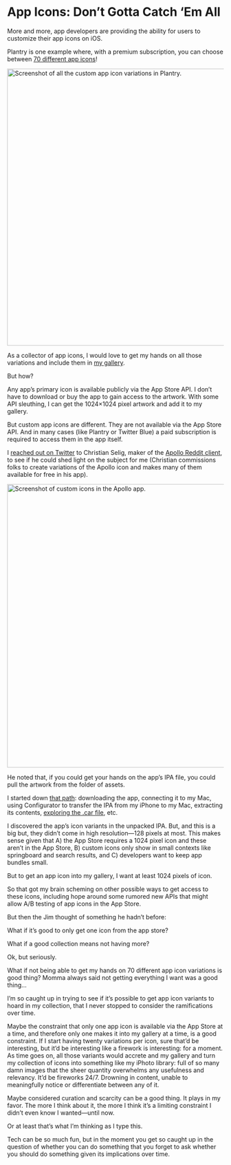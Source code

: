 # App Icons: Don’t Gotta Catch ‘Em All

More and more, app developers are providing the ability for users to customize their app icons on iOS.

Plantry is one example where, with a premium subscription, you can choose between [70 different app icons](https://twitter.com/getplantry/status/1473355290120794112?s=21)!

<img src="https://cdn.jim-nielsen.com/blog/2021/app-icon-variations-plantry.png" width="627" height="644" alt="Screenshot of all the custom app icon variations in Plantry." /> 

As a collector of app icons, I would love to get my hands on all those variations and include them in [my gallery](https://www.iosicongallery.com).

But how?

Any app’s primary icon is available publicly via the App Store API. I don’t have to download or buy the app to gain access to the artwork. With some API sleuthing, I can get the 1024×1024 pixel artwork and add it to my gallery.

But custom app icons are different. They are not available via the App Store API. And in many cases (like Plantry or Twitter Blue) a paid subscription is required to access them in the app itself.

I [reached out on Twitter](https://twitter.com/jimniels/status/1459261135807463442?s=20) to Christian Selig, maker of the [Apollo Reddit client](https://apolloapp.io), to see if he could shed light on the subject for me (Christian commissions folks to create variations of the Apollo icon and makes many of them available for free in his app).

<img src="https://cdn.jim-nielsen.com/blog/2021/app-icon-variations-apollo.png" width="944" height="659" alt="Screenshot of custom icons in the Apollo app." /> 

He noted that, if you could get your hands on the app’s IPA file, you could pull the artwork from the folder of assets.

I started down [that path](https://apple.stackexchange.com/questions/298391/how-do-i-download-an-ios-app-ipa-file-to-my-mac-after-itunes-12-7-update): downloading the app, connecting it to my Mac, using Configurator to transfer the IPA from my iPhone to my Mac, extracting its contents, [exploring the .car file](https://github.com/insidegui/AssetCatalogTinkerer), etc.

I discovered the app’s icon variants in the unpacked IPA. But, and this is a big but, they didn’t come in high resolution—128 pixels at most. This makes sense given that A) the App Store requires a 1024 pixel icon and these aren’t in the App Store, B) custom icons only show in small contexts like springboard and search results, and C) developers want to keep app bundles small.

But to get an app icon into my gallery, I want at least 1024 pixels of icon.

So that got my brain scheming on other possible ways to get access to these icons, including hope around some rumored new APIs that might allow A/B testing of app icons in the App Store.

But then the Jim thought of something he hadn’t before: 

What if it’s good to only get one icon from the app store? 

What if a good collection means not having more?

Ok, but seriously.

What if not being able to get my hands on 70 different app icon variations is good thing? Momma always said not getting everything I want was a good thing…

I’m so caught up in trying to see if it’s possible to get app icon variants to hoard in my collection, that I never stopped to consider the ramifications over time.

Maybe the constraint that only one app icon is available via the App Store at a time, and therefore only one makes it into my gallery at a time, is a good constraint. If I start having twenty variations per icon, sure that’d be interesting, but it’d be interesting like a firework is interesting: for a moment. As time goes on, all those variants would accrete and my gallery and turn my collection of icons into something like my iPhoto library: full of so many damn images that the sheer quantity overwhelms any usefulness and relevancy. It’d be fireworks 24/7. Drowning in content, unable to meaningfully notice or differentiate between any of it.

Maybe considered curation and scarcity can be a good thing. It plays in my favor. The more I think about it, the more I think it’s a limiting constraint I didn’t even know I wanted—until now.

Or at least that’s what I’m thinking as I type this.

Tech can be so much fun, but in the moment you get so caught up in the question of whether you can do something that you forget to ask whether you should do something given its implications over time.